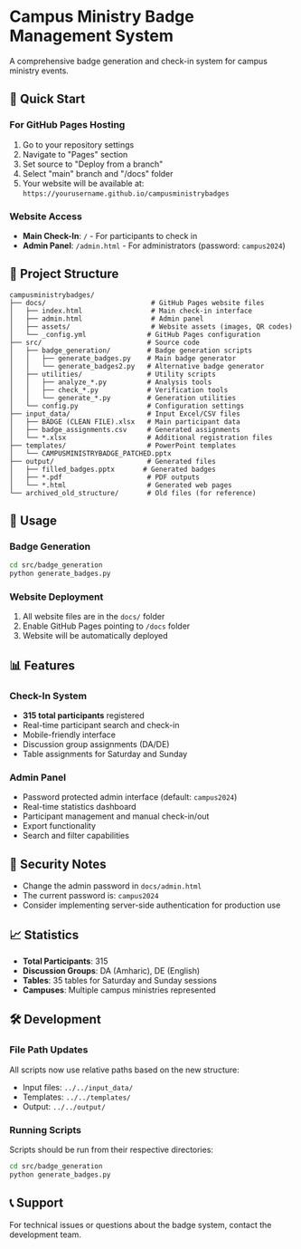 # Campus Ministry Badge Management System

A comprehensive badge generation and check-in system for campus ministry events.

## 🚀 Quick Start

### For GitHub Pages Hosting
1. Go to your repository settings
2. Navigate to "Pages" section
3. Set source to "Deploy from a branch"
4. Select "main" branch and "/docs" folder
5. Your website will be available at: `https://yourusername.github.io/campusministrybadges`

### Website Access
- **Main Check-In**: `/` - For participants to check in
- **Admin Panel**: `/admin.html` - For administrators (password: `campus2024`)

## 📁 Project Structure

```
campusministrybadges/
├── docs/                          # GitHub Pages website files
│   ├── index.html                 # Main check-in interface
│   ├── admin.html                 # Admin panel
│   ├── assets/                    # Website assets (images, QR codes)
│   └── _config.yml               # GitHub Pages configuration
├── src/                          # Source code
│   ├── badge_generation/         # Badge generation scripts
│   │   ├── generate_badges.py    # Main badge generator
│   │   └── generate_badges2.py   # Alternative badge generator
│   ├── utilities/                # Utility scripts
│   │   ├── analyze_*.py          # Analysis tools
│   │   ├── check_*.py            # Verification tools
│   │   └── generate_*.py         # Generation utilities
│   └── config.py                 # Configuration settings
├── input_data/                   # Input Excel/CSV files
│   ├── BADGE (CLEAN FILE).xlsx   # Main participant data
│   ├── badge_assignments.csv     # Generated assignments
│   └── *.xlsx                    # Additional registration files
├── templates/                    # PowerPoint templates
│   └── CAMPUSMINISTRYBADGE_PATCHED.pptx
├── output/                       # Generated files
│   ├── filled_badges.pptx       # Generated badges
│   ├── *.pdf                     # PDF outputs
│   └── *.html                    # Generated web pages
└── archived_old_structure/       # Old files (for reference)
```

## 🔧 Usage

### Badge Generation
```bash
cd src/badge_generation
python generate_badges.py
```

### Website Deployment
1. All website files are in the `docs/` folder
2. Enable GitHub Pages pointing to `/docs` folder
3. Website will be automatically deployed

## 📊 Features

### Check-In System
- **315 total participants** registered
- Real-time participant search and check-in
- Mobile-friendly interface
- Discussion group assignments (DA/DE)
- Table assignments for Saturday and Sunday

### Admin Panel
- Password protected admin interface (default: `campus2024`)
- Real-time statistics dashboard
- Participant management and manual check-in/out
- Export functionality
- Search and filter capabilities

## 🔐 Security Notes

- Change the admin password in `docs/admin.html`
- The current password is: `campus2024`
- Consider implementing server-side authentication for production use

## 📈 Statistics

- **Total Participants**: 315
- **Discussion Groups**: DA (Amharic), DE (English)
- **Tables**: 35 tables for Saturday and Sunday sessions
- **Campuses**: Multiple campus ministries represented

## 🛠️ Development

### File Path Updates
All scripts now use relative paths based on the new structure:
- Input files: `../../input_data/`
- Templates: `../../templates/`
- Output: `../../output/`

### Running Scripts
Scripts should be run from their respective directories:
```bash
cd src/badge_generation
python generate_badges.py
```

## 📞 Support

For technical issues or questions about the badge system, contact the development team.
